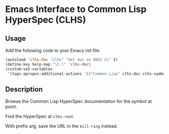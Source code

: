 # Emacs Interface to Common Lisp HyperSpec (CLHS)

## Usage

Add the following code to your Emacs init file:

```lisp
(autoload 'clhs-doc "clhs" "Get doc on ANSI CL" t)
(define-key help-map "\C-l" 'clhs-doc)
(custom-set-variables
 '(tags-apropos-additional-actions '(("Common Lisp" clhs-doc clhs-symbols))))
```

## Description

Browse the Common Lisp HyperSpec documentation for the symbol at point.

Find the HyperSpec at `clhs-root`.

With prefix arg, save the URL in the `kill-ring` instead.
